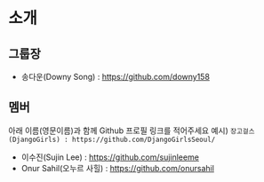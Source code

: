 # 소개

## 그룹장
* 송다운(Downy Song) : https://github.com/downy158

## 멤버
아래 이름(영문이름)과 함께 Github 프로필 링크를 적어주세요
예시) `장고걸스(DjangoGirls) : https://github.com/DjangoGirlsSeoul/`

* 이수진(Sujin Lee) : https://github.com/sujinleeme
* Onur Sahil(오누르 사힐) : https://github.com/onursahil
